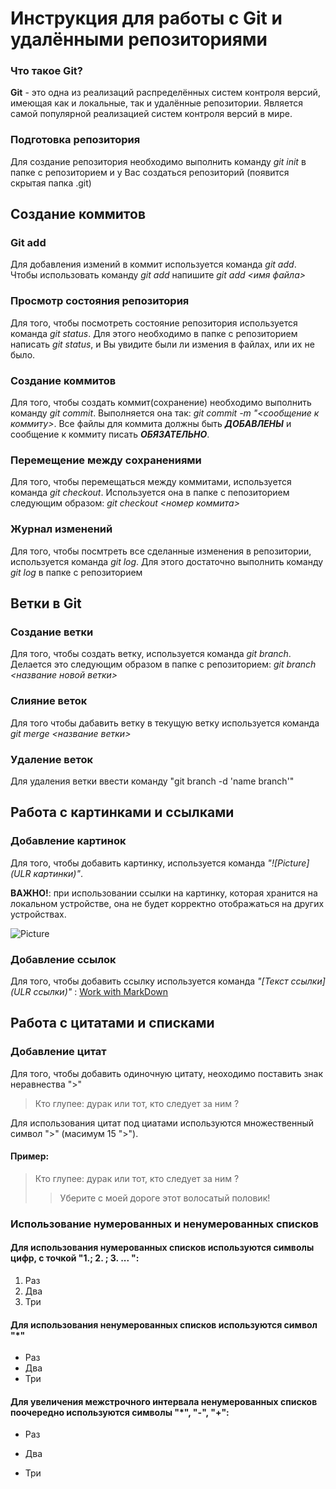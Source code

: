# Инструкция для работы с Git и удалёнными репозиториями

### Что такое Git?

**Git** - это одна из реализаций распределённых систем контроля версий, имеющая как и локальные, так и удалённые репозитории. Является самой популярной реализацией систем контроля версий в мире.

### Подготовка репозитория

Для создание репозитория необходимо выполнить команду *git init*  в папке с репозиторием и у Вас создаться репозиторий (появится скрытая папка .git)

## Создание коммитов

### Git add

Для добавления измений в коммит используется команда *git add*. Чтобы использовать команду *git add* напишите *git add <имя файла>*

### Просмотр состояния репозитория

Для того, чтобы посмотреть состояние репозитория используется команда *git status*. Для этого необходимо в папке с репозиторием написать *git status*, и Вы увидите были ли измения в файлах, или их не было.

### Создание коммитов

Для того, чтобы создать коммит(сохранение) необходимо выполнить команду *git commit*. Выполняется она так: *git commit -m "<сообщение к коммиту>*. Все файлы для коммита должны быть ***ДОБАВЛЕНЫ*** и сообщение к коммиту писать ***ОБЯЗАТЕЛЬНО***.

### Перемещение между сохранениями

Для того, чтобы перемещаться между коммитами, используется команда *git checkout*. Используется она в папке с пепозиторием следующим образом: *git checkout <номер коммита>*

### Журнал изменений

Для того, чтобы посмтреть все сделанные изменения в репозитории, используется команда *git log*. Для этого достаточно выполнить команду *git log* в папке с репозиторием

## Ветки в Git

### Создание ветки

Для того, чтобы создать ветку, используется команда *git branch*. Делается это следующим образом в папке с репозиторием: *git branch <название новой ветки>*

### Слияние веток

Для того чтобы дабавить ветку в текущую ветку используется команда *git merge  <название ветки>*

### Удаление веток

Для удаления ветки ввести команду "git branch -d 'name branch'"

## Работа с картинками и ссылками

### Добавление картинок

Для того, чтобы добавить картинку, используется команда *"![Picture](ULR картинки)"*. 

**ВАЖНО!**: при использовании ссылки на картинку, которая хранится на локальном устройстве, она не будет корректно отображаться на других устройствах.

![Picture](https://pbs.twimg.com/media/EbgCRA3X0AA0c4K?format=jpg&name=medium) 

### Добавление ссылок

Для того, чтобы добавить ссылку используется команда *"[Текст ссылки](ULR ссылки)"* : [Work with MarkDown](https://devric.github.io/articles/markdown-syntax/)

## Работа с цитатами и списками

### Добавление цитат 

Для того, чтобы добавить одиночную цитату, неоходимо поставить знак неравнества ">"

> Кто глупее: дурак или тот, кто следует за ним ?

Для использования цитат под циатами используются множественный символ ">" (масимум 15 ">"). 

#### Пример: 

> Кто глупее: дурак или тот, кто следует за ним ?
>> Уберите с моей дороге этот волосатый половик!

### Использование нумерованных и ненумерованных списков 

#### Для использования нумерованных списков используются символы цифр, с точкой "1.; 2. ; 3. ... ":

1. Раз
2. Два
3. Три

#### Для использования ненумерованных списков используются символ "*"

* Раз
* Два
* Три

#### Для увеличения межстрочного интервала ненумерованных списков поочередно используются символы "*", "-", "+":

* Раз 
- Два
+ Три
